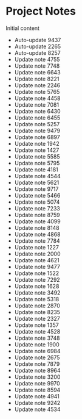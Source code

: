 # Project Notes

Initial content
- Auto-update 9437
- Auto-update 2265
- Auto-update 8257
- Update note 4755
- Update note 7748
- Update note 6643
- Update note 8221
- Update note 2246
- Update note 5765
- Update note 4458
- Update note 7081
- Update note 6430
- Update note 6455
- Update note 5257
- Update note 9479
- Update note 6897
- Update note 1942
- Update note 1427
- Update note 5585
- Update note 5795
- Update note 4181
- Update note 4544
- Update note 5621
- Update note 9717
- Update note 5466
- Update note 5074
- Update note 7233
- Update note 8759
- Update note 4099
- Update note 8148
- Update note 4868
- Update note 7784
- Update note 1227
- Update note 2000
- Update note 4621
- Update note 9477
- Update note 1522
- Update note 7292
- Update note 1628
- Update note 3492
- Update note 5318
- Update note 2870
- Update note 8235
- Update note 2327
- Update note 1357
- Update note 4528
- Update note 3748
- Update note 1900
- Update note 6984
- Update note 2675
- Update note 7879
- Update note 8964
- Update note 3200
- Update note 9970
- Update note 8594
- Update note 4941
- Update note 9242
- Update note 4534
